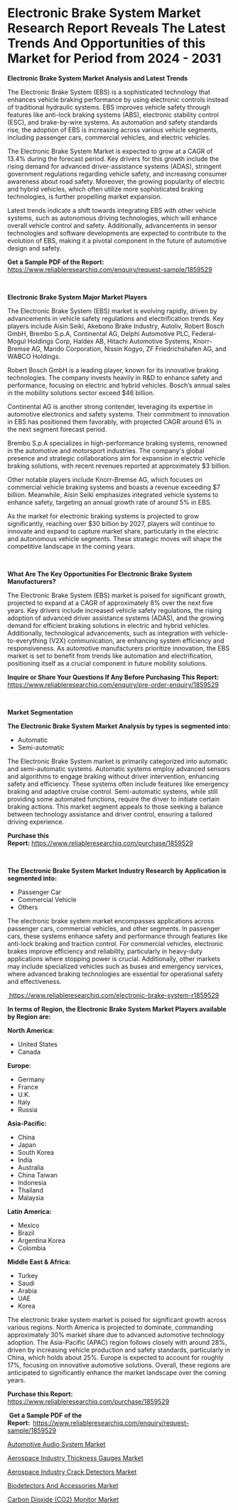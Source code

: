 <p><h1>Electronic Brake System Market Research Report Reveals The Latest Trends And Opportunities of this Market for Period from 2024 - 2031</h1></p><p><strong>Electronic Brake System Market Analysis and Latest Trends</strong></p>
<p><p>The Electronic Brake System (EBS) is a sophisticated technology that enhances vehicle braking performance by using electronic controls instead of traditional hydraulic systems. EBS improves vehicle safety through features like anti-lock braking systems (ABS), electronic stability control (ESC), and brake-by-wire systems. As automation and safety standards rise, the adoption of EBS is increasing across various vehicle segments, including passenger cars, commercial vehicles, and electric vehicles.</p><p>The Electronic Brake System Market is expected to grow at a CAGR of 13.4% during the forecast period. Key drivers for this growth include the rising demand for advanced driver-assistance systems (ADAS), stringent government regulations regarding vehicle safety, and increasing consumer awareness about road safety. Moreover, the growing popularity of electric and hybrid vehicles, which often utilize more sophisticated braking technologies, is further propelling market expansion. </p><p>Latest trends indicate a shift towards integrating EBS with other vehicle systems, such as autonomous driving technologies, which will enhance overall vehicle control and safety. Additionally, advancements in sensor technologies and software developments are expected to contribute to the evolution of EBS, making it a pivotal component in the future of automotive design and safety.</p></p>
<p><strong>Get a Sample PDF of the Report:&nbsp;</strong> <a href="https://www.reliableresearchiq.com/enquiry/request-sample/1859529?utm_campaign=1117&utm_medium=2&utm_source=Github&utm_content=ia&utm_term=01112024&utm_id=electronic-brake-system">https://www.reliableresearchiq.com/enquiry/request-sample/1859529</a></p>
<p>&nbsp;</p>
<p><strong>Electronic Brake System Major Market Players</strong></p>
<p><p>The Electronic Brake System (EBS) market is evolving rapidly, driven by advancements in vehicle safety regulations and electrification trends. Key players include Aisin Seiki, Akebono Brake Industry, Autoliv, Robert Bosch GmbH, Brembo S.p.A, Continental AG, Delphi Automotive PLC, Federal-Mogul Holdings Corp, Haldex AB, Hitachi Automotive Systems, Knorr-Bremse AG, Mando Corporation, Nissin Kogyo, ZF Friedrichshafen AG, and WABCO Holdings.</p><p>Robert Bosch GmbH is a leading player, known for its innovative braking technologies. The company invests heavily in R&D to enhance safety and performance, focusing on electric and hybrid vehicles. Bosch’s annual sales in the mobility solutions sector exceed $46 billion.</p><p>Continental AG is another strong contender, leveraging its expertise in automotive electronics and safety systems. Their commitment to innovation in EBS has positioned them favorably, with projected CAGR around 6% in the next segment forecast period. </p><p>Brembo S.p.A specializes in high-performance braking systems, renowned in the automotive and motorsport industries. The company's global presence and strategic collaborations aim for expansion in electric vehicle braking solutions, with recent revenues reported at approximately $3 billion.</p><p>Other notable players include Knorr-Bremse AG, which focuses on commercial vehicle braking systems and boasts a revenue exceeding $7 billion. Meanwhile, Aisin Seiki emphasizes integrated vehicle systems to enhance safety, targeting an annual growth rate of around 5% in EBS.</p><p>As the market for electronic braking systems is projected to grow significantly, reaching over $30 billion by 2027, players will continue to innovate and expand to capture market share, particularly in the electric and autonomous vehicle segments. These strategic moves will shape the competitive landscape in the coming years.</p></p>
<p>&nbsp;</p>
<p><strong>What Are The Key Opportunities For Electronic Brake System Manufacturers?</strong></p>
<p><p>The Electronic Brake System (EBS) market is poised for significant growth, projected to expand at a CAGR of approximately 8% over the next five years. Key drivers include increased vehicle safety regulations, the rising adoption of advanced driver assistance systems (ADAS), and the growing demand for efficient braking solutions in electric and hybrid vehicles. Additionally, technological advancements, such as integration with vehicle-to-everything (V2X) communication, are enhancing system efficiency and responsiveness. As automotive manufacturers prioritize innovation, the EBS market is set to benefit from trends like automation and electrification, positioning itself as a crucial component in future mobility solutions.</p></p>
<p><strong>Inquire or Share Your Questions If Any Before Purchasing This Report:</strong> <a href="https://www.reliableresearchiq.com/enquiry/pre-order-enquiry/1859529?utm_campaign=1117&utm_medium=2&utm_source=Github&utm_content=ia&utm_term=01112024&utm_id=electronic-brake-system">https://www.reliableresearchiq.com/enquiry/pre-order-enquiry/1859529</a></p>
<p>&nbsp;</p>
<p><strong>Market Segmentation</strong></p>
<p><strong>The Electronic Brake System Market Analysis by types is segmented into:</strong></p>
<p><ul><li>Automatic</li><li>Semi-automatic</li></ul></p>
<p><p>The Electronic Brake System market is primarily categorized into automatic and semi-automatic systems. Automatic systems employ advanced sensors and algorithms to engage braking without driver intervention, enhancing safety and efficiency. These systems often include features like emergency braking and adaptive cruise control. Semi-automatic systems, while still providing some automated functions, require the driver to initiate certain braking actions. This market segment appeals to those seeking a balance between technology assistance and driver control, ensuring a tailored driving experience.</p></p>
<p><strong>Purchase this Report:&nbsp;</strong><a href="https://www.reliableresearchiq.com/purchase/1859529?utm_campaign=1117&utm_medium=2&utm_source=Github&utm_content=ia&utm_term=01112024&utm_id=electronic-brake-system">https://www.reliableresearchiq.com/purchase/1859529</a></p>
<p>&nbsp;</p>
<p><strong>The Electronic Brake System Market Industry Research by Application is segmented into:</strong></p>
<p><ul><li>Passenger Car</li><li>Commercial Vehicle</li><li>Others</li></ul></p>
<p><p>The electronic brake system market encompasses applications across passenger cars, commercial vehicles, and other segments. In passenger cars, these systems enhance safety and performance through features like anti-lock braking and traction control. For commercial vehicles, electronic brakes improve efficiency and reliability, particularly in heavy-duty applications where stopping power is crucial. Additionally, other markets may include specialized vehicles such as buses and emergency services, where advanced braking technologies are essential for operational safety and effectiveness.</p></p>
<p><a href="https://www.reliableresearchiq.com/electronic-brake-system-r1859529?utm_campaign=1117&utm_medium=2&utm_source=Github&utm_content=ia&utm_term=01112024&utm_id=electronic-brake-system">&nbsp;https://www.reliableresearchiq.com/electronic-brake-system-r1859529</a></p>
<p><strong>In terms of Region, the Electronic Brake System Market Players available by Region are:</strong></p>
<p>
    <p> <strong> North America: </strong>
        <ul>
            <li>United States</li>
            <li>Canada</li>
        </ul>
        </p> 
    <p> <strong> Europe: </strong>
        <ul>
            <li>Germany</li>
            <li>France</li>
            <li>U.K.</li>
            <li>Italy</li>
            <li>Russia</li>
        </ul>
        </p> 
    <p> <strong> Asia-Pacific: </strong>
        <ul>
            <li>China</li>
            <li>Japan</li>
            <li>South Korea</li>
            <li>India</li>
            <li>Australia</li>
            <li>China Taiwan</li>
            <li>Indonesia</li>
            <li>Thailand</li>
            <li>Malaysia</li>
        </ul>
        </p> 
    <p> <strong> Latin America: </strong>
        <ul>
            <li>Mexico</li>
            <li>Brazil</li>
            <li>Argentina Korea</li>
            <li>Colombia</li>
        </ul>
        </p> 
    <p> <strong> Middle East & Africa: </strong>
        <ul>
            <li>Turkey</li>
            <li>Saudi</li>
            <li>Arabia</li>
            <li>UAE</li>
            <li>Korea</li>
        </ul>
    </p>
    </p>
<p><p>The electronic brake system market is poised for significant growth across various regions. North America is projected to dominate, commanding approximately 30% market share due to advanced automotive technology adoption. The Asia-Pacific (APAC) region follows closely with around 28%, driven by increasing vehicle production and safety standards, particularly in China, which holds about 25%. Europe is expected to account for roughly 17%, focusing on innovative automotive solutions. Overall, these regions are anticipated to significantly enhance the market landscape over the coming years.</p></p>
<p><strong>Purchase this Report: </strong><a href="https://www.reliableresearchiq.com/purchase/1859529?utm_campaign=1117&utm_medium=2&utm_source=Github&utm_content=ia&utm_term=01112024&utm_id=electronic-brake-system">https://www.reliableresearchiq.com/purchase/1859529</a></p>
<p>&nbsp;<strong>Get a Sample PDF of the Report:&nbsp;&nbsp;</strong><a href="https://www.reliableresearchiq.com/enquiry/request-sample/1859529?utm_campaign=1117&utm_medium=2&utm_source=Github&utm_content=ia&utm_term=01112024&utm_id=electronic-brake-system">https://www.reliableresearchiq.com/enquiry/request-sample/1859529</a></p>
<p><strong></strong></p>
<p><p><a href="https://github.com/cairotmbrowne3cq/Market-Research-Report-List-1/blob/main/automotive-audio-system-market.md?utm_campaign=1117&utm_medium=2&utm_source=Github&utm_content=ia&utm_term=01112024&utm_id=electronic-brake-system">Automotive Audio System Market</a></p><p><a href="https://www.linkedin.com/pulse/emerging-aerospace-industry-thickness-gauges-market-opportunities-gwumf?utm_campaign=1117&utm_medium=2&utm_source=Github&utm_content=ia&utm_term=01112024&utm_id=electronic-brake-system">Aerospace Industry Thickness Gauges Market</a></p><p><a href="https://www.linkedin.com/pulse/global-aerospace-industry-crack-detectors-market-trends-1h3df?utm_campaign=1117&utm_medium=2&utm_source=Github&utm_content=ia&utm_term=01112024&utm_id=electronic-brake-system">Aerospace Industry Crack Detectors Market</a></p><p><a href="https://issuu.com/reportprime-2/docs/biodetectors-and-accessories-market_141a149d69ad79?utm_campaign=1117&utm_medium=2&utm_source=Github&utm_content=ia&utm_term=01112024&utm_id=electronic-brake-system">Biodetectors And Accessories Market</a></p><p><a href="https://issuu.com/reportprime-2/docs/carbon-dioxide-co2-monitor-market-s_9669ce02f91327?utm_campaign=1117&utm_medium=2&utm_source=Github&utm_content=ia&utm_term=01112024&utm_id=electronic-brake-system">Carbon Dioxide (CO2) Monitor Market</a></p></p>